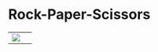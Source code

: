 # Rock-Paper-Scissors 

<table>
  <tr>
    <td><img src="https://github.com/user-attachments/assets/83434f8f-61fd-4cdf-94ae-b4941513fee7"><td>
    
  </tr>
</table>